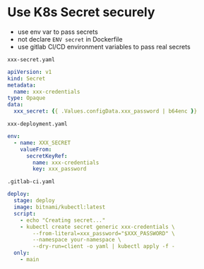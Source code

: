 # Use K8s Secret securely

- use env var to pass secrets
- not declare `ENV secret` in Dockerfile
- use gitlab CI/CD environment variables to pass real secrets

`xxx-secret.yaml`
```yaml
apiVersion: v1
kind: Secret
metadata:
  name: xxx-credentials
type: Opaque
data:
  xxx_secret: {{ .Values.configData.xxx_password | b64enc }}
```

`xxx-deployment.yaml`
```yaml
env:
  - name: XXX_SECRET
    valueFrom:
      secretKeyRef:
        name: xxx-credentials
        key: xxx_password
```

`.gitlab-ci.yaml`
```yaml
deploy:
  stage: deploy
  image: bitnami/kubectl:latest
  script:
    - echo "Creating secret..."
    - kubectl create secret generic xxx-credentials \
        --from-literal=xxx_password="$XXX_PASSWORD" \
        --namespace your-namespace \
        --dry-run=client -o yaml | kubectl apply -f -
  only:
    - main
```